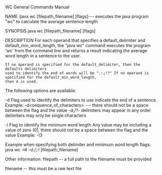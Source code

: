 WC General Commands Manual
 
NAME
<path>/java wc [filepath_filename] [flags]--- executes the java program "wc" to calculate the average sentence length 
 
SYNOPSIS
java wc [filepath_filename] [flags]

DESCRIPTION
	For each operand that specifies a default_delimiter and default_min_word_length, the "java wc" command executes the program 'wc' from the command line and returns a result indicating the average word length in a sentence to the user.  

	If no operand is specified for the default_delimiter, then the defaults delimiters 
	used to identify the end of words will be ".:;!?" If no operand is specified for the default_min_word_length, 
	then 4 is used.

The following options are available:

-d Flag used to identify the delimiters to use indicate the end of a sentence.
	Example:  -d<sequence_of_characters>  --- there should not be a space between the flag and the value
	     -d;/?-
	     delimiters may appear in any order
	     delimiters may only be single characters
	    
-l  Flag to identify the minimum word length 
	Any value may be including a value of zero (0), there should not be a space between the flag and the value
	Example:  -l3
	     
Example when specifying both delimiter and minimum word length flags:
	java wc -l4 -d./;:! [filepath_filename]

Other information:
filepath -- a full path to the filename must be provided

filename -- this must be a raw text file


	     
	     
